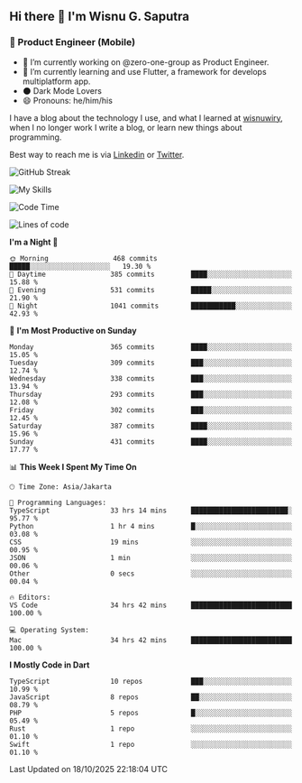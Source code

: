 ## Hi there 👋 I'm Wisnu G. Saputra

### :mobile_phone_off: Product Engineer (Mobile)

- 🔭 I’m currently working on @zero-one-group as Product Engineer.
- 🌱 I’m currently learning and use Flutter, a framework for develops multiplatform app.
- 🌑 Dark Mode Lovers
- 😄 Pronouns: he/him/his

I have a blog about the technology I use, and what I learned at [wisnuwiry](https://wisnuwiry.space/), when I no longer work I write a blog, or learn new things about programming.

Best way to reach me is via [Linkedin](https://www.linkedin.com/in/wisnu-saputra/) or [Twitter](https://twitter.com/wisnuwiry).

![GitHub Streak](https://streak-stats.demolab.com?user=wisnuwiry&theme=dark&hide_border=true)

![My Skills](https://skillicons.dev/icons?i=dart,flutter,kotlin,swift,go,js,css,neovim,git,linux&perline=5)

<!--START_SECTION:waka-->
![Code Time](http://img.shields.io/badge/Code%20Time-2%2C228%20hrs%2015%20mins-blue)

![Lines of code](https://img.shields.io/badge/From%20Hello%20World%20I%27ve%20Written-2.8%20million%20lines%20of%20code-blue)

**I'm a Night 🦉** 

```text
🌞 Morning                468 commits         █████░░░░░░░░░░░░░░░░░░░░   19.30 % 
🌆 Daytime                385 commits         ████░░░░░░░░░░░░░░░░░░░░░   15.88 % 
🌃 Evening                531 commits         █████░░░░░░░░░░░░░░░░░░░░   21.90 % 
🌙 Night                  1041 commits        ███████████░░░░░░░░░░░░░░   42.93 % 
```
📅 **I'm Most Productive on Sunday** 

```text
Monday                   365 commits         ████░░░░░░░░░░░░░░░░░░░░░   15.05 % 
Tuesday                  309 commits         ███░░░░░░░░░░░░░░░░░░░░░░   12.74 % 
Wednesday                338 commits         ███░░░░░░░░░░░░░░░░░░░░░░   13.94 % 
Thursday                 293 commits         ███░░░░░░░░░░░░░░░░░░░░░░   12.08 % 
Friday                   302 commits         ███░░░░░░░░░░░░░░░░░░░░░░   12.45 % 
Saturday                 387 commits         ████░░░░░░░░░░░░░░░░░░░░░   15.96 % 
Sunday                   431 commits         ████░░░░░░░░░░░░░░░░░░░░░   17.77 % 
```


📊 **This Week I Spent My Time On** 

```text
🕑︎ Time Zone: Asia/Jakarta

💬 Programming Languages: 
TypeScript               33 hrs 14 mins      ████████████████████████░   95.77 % 
Python                   1 hr 4 mins         █░░░░░░░░░░░░░░░░░░░░░░░░   03.08 % 
CSS                      19 mins             ░░░░░░░░░░░░░░░░░░░░░░░░░   00.95 % 
JSON                     1 min               ░░░░░░░░░░░░░░░░░░░░░░░░░   00.06 % 
Other                    0 secs              ░░░░░░░░░░░░░░░░░░░░░░░░░   00.04 % 

🔥 Editors: 
VS Code                  34 hrs 42 mins      █████████████████████████   100.00 % 

💻 Operating System: 
Mac                      34 hrs 42 mins      █████████████████████████   100.00 % 
```

**I Mostly Code in Dart** 

```text
TypeScript               10 repos            ███░░░░░░░░░░░░░░░░░░░░░░   10.99 % 
JavaScript               8 repos             ██░░░░░░░░░░░░░░░░░░░░░░░   08.79 % 
PHP                      5 repos             █░░░░░░░░░░░░░░░░░░░░░░░░   05.49 % 
Rust                     1 repo              ░░░░░░░░░░░░░░░░░░░░░░░░░   01.10 % 
Swift                    1 repo              ░░░░░░░░░░░░░░░░░░░░░░░░░   01.10 % 
```




 Last Updated on 18/10/2025 22:18:04 UTC
<!--END_SECTION:waka-->
